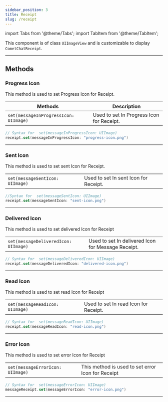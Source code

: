 ```yaml
---
sidebar_position: 3
title: Receipt
slug: /receipt
---
```


import Tabs from '@theme/Tabs';
import TabItem from '@theme/TabItem';

This component is of class `UIImageView` and is customizable to display `CometChatReceipt`.

<!-- ![](./assets/7eh5iw5mo0ontw0teim1cx2vsghp7evl480izsx42zxyrm64kfcklhl85s8sxkrv.png) -->

---

## Methods

### Progress Icon

This method is used to set Progress Icon for Receipt.

| Methods                               | Description                               |
| ------------------------------------- | ----------------------------------------- |
| `set(messageInProgressIcon: UIImage)` | Used to set In Progress Icon for Receipt. |

<Tabs>
<TabItem value="Swift" label="Swift">

```swift
// Syntax for  set(messageInProgressIcon: UIImage)
receipt.set(messageInProgressIcon: "progress-icon.png")
```

</TabItem>
</Tabs>

---

### Sent Icon

This method is used to set sent Icon for Receipt.

|                                 |                                       |
| ------------------------------- | ------------------------------------- |
| `set(messageSentIcon: UIImage)` | Used to set In sent Icon for Receipt. |

<Tabs>
<TabItem value="Swift" label="Swift">

```swift
//Syntax for  set(messageSentIcon: UIImage)
receipt.set(messageSentIcon: "sent-icon.png")
```

</TabItem>
</Tabs>

---

### Delivered Icon

This method is used to set delivered Icon for Receipt

|                                      |                                                    |
| ------------------------------------ | -------------------------------------------------- |
| `set(messageDeliveredIcon: UIImage)` | Used to set In delivered Icon for Message Receipt. |

<Tabs>
<TabItem value="Swift" label="Swift">

```swift
// Syntax for  set(messageDeliveredIcon: UIImage)
receipt.set(messageDeliveredIcon: "delivered-icon.png")
```

</TabItem>
</Tabs>

---

### Read Icon

This method is used to set read Icon for Receipt

|                                 |                                       |
| ------------------------------- | ------------------------------------- |
| `set(messageReadIcon: UIImage)` | Used to set In read Icon for Receipt. |

<Tabs>
<TabItem value="Swift" label="Swift">

```swift
// Syntax for  set(messageReadIcon: UIImage)
receipt.set(messageReadIcon: "read-icon.png")
```

</TabItem>
</Tabs>

---

### Error Icon

This method is used to set error Icon for Receipt

|                                  |                                                   |
| -------------------------------- | ------------------------------------------------- |
| `set(messageErrorIcon: UIImage)` | This method is used to set error Icon for Receipt |

<Tabs>
<TabItem value="Swift" label="Swift">

```swift
// Syntax for  set(messageErrorIcon: UIImage)
messageReceipt.set(messageErrorIcon: "error-icon.png")
```

</TabItem>
</Tabs>

---

